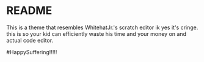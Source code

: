 # README
This is a theme that resembles WhitehatJr.'s scratch editor ik yes it's cringe. this is so your kid can efficiently waste his time and your money on and actual code editor.

#HappySuffering!!!!!
